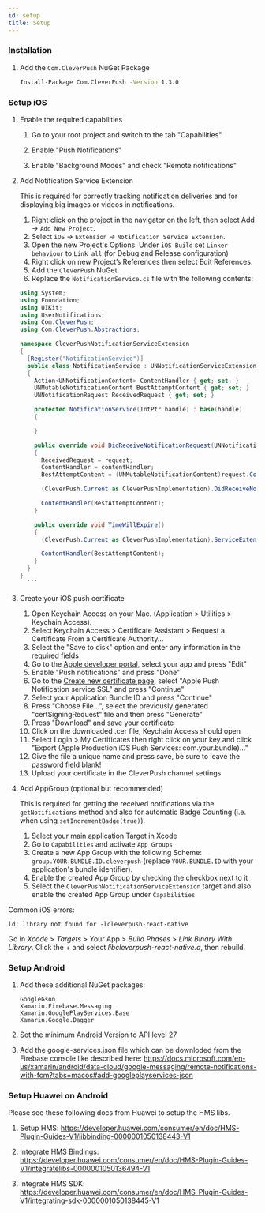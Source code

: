 ```yaml
---
id: setup
title: Setup
---
```


### Installation

1. Add the `Com.CleverPush` NuGet Package
    ```bash
    Install-Package Com.CleverPush -Version 1.3.0
    ```


### Setup iOS

1. Enable the required capabilities

   1. Go to your root project and switch to the tab "Capabilities"
   
   2. Enable "Push Notifications"
   
   3. Enable "Background Modes" and check "Remote notifications"

2. Add Notification Service Extension

    This is required for correctly tracking notification deliveries and for displaying big images or videos in notifications.

    1. Right click on the project in the navigator on the left, then select Add -> `Add New Project`.
    2. Select `iOS` -> `Extension` -> `Notification Service Extension`.
    3. Open the new Project's Options. Under `iOS Build` set `Linker behaviour` to `Link all` (for Debug and Release configuration)
    4. Right click on new Project’s References then select Edit References.
    5. Add the `CleverPush` NuGet.
    6. Replace the `NotificationService.cs` file with the following contents:

      ```csharp
      using System;
      using Foundation;
      using UIKit;
      using UserNotifications;
      using Com.CleverPush;
      using Com.CleverPush.Abstractions;

      namespace CleverPushNotificationServiceExtension
      {
        [Register("NotificationService")]
        public class NotificationService : UNNotificationServiceExtension
        {
          Action<UNNotificationContent> ContentHandler { get; set; }
          UNMutableNotificationContent BestAttemptContent { get; set; }
          UNNotificationRequest ReceivedRequest { get; set; }

          protected NotificationService(IntPtr handle) : base(handle)
          {

          }

          public override void DidReceiveNotificationRequest(UNNotificationRequest request, Action<UNNotificationContent> contentHandler)
          {
            ReceivedRequest = request;
            ContentHandler = contentHandler;
            BestAttemptContent = (UNMutableNotificationContent)request.Content.MutableCopy();

            (CleverPush.Current as CleverPushImplementation).DidReceiveNotificationExtensionRequest(request, BestAttemptContent);

            ContentHandler(BestAttemptContent);
          }

          public override void TimeWillExpire()
          {
            (CleverPush.Current as CleverPushImplementation).ServiceExtensionTimeWillExpireRequest(ReceivedRequest, BestAttemptContent);

            ContentHandler(BestAttemptContent);
          }
        }
      }
        ```

3. Create your iOS push certificate

   1. Open Keychain Access on your Mac. (Application > Utilities > Keychain Access).
   2. Select Keychain Access > Certificate Assistant > Request a Certificate From a Certificate Authority...
   3. Select the "Save to disk" option and enter any information in the required fields
   4. Go to the [Apple developer portal](https://developer.apple.com/account/ios/identifier/bundle), select your app and press "Edit"
   5. Enable "Push notifications" and press "Done"
   6. Go to the [Create new certificate page](https://developer.apple.com/account/ios/certificate/create), select "Apple Push Notification service SSL" and press "Continue"
   7. Select your Application Bundle ID and press "Continue"
   8. Press "Choose File...", select the previously generated "certSigningRequest" file and then press "Generate"
   9. Press "Download" and save your certificate
   10. Click on the downloaded .cer file, Keychain Access should open
   11. Select Login > My Certificates then right click on your key and click "Export (Apple Production iOS Push Services: com.your.bundle)..."
   12. Give the file a unique name and press save, be sure to leave the password field blank!
   13. Upload your certificate in the CleverPush channel settings
   

4. Add AppGroup (optional but recommended)

    This is required for getting the received notifications via the `getNotifications` method and also for automatic Badge Counting (i.e. when using `setIncrementBadge(true)`).

    1. Select your main application Target in Xcode
    2. Go to `Capabilities` and activate `App Groups`
    3. Create a new App Group with the following Scheme: `group.YOUR.BUNDLE.ID.cleverpush` (replace `YOUR.BUNDLE.ID` with your application's bundle identifier).
    4. Enable the created App Group by checking the checkbox next to it
    5. Select the `CleverPushNotificationServiceExtension` target and also enable the created App Group under `Capabilities`


Common iOS errors:

```
ld: library not found for -lcleverpush-react-native
```

Go in *Xcode* > *Targets* > Your App > *Build Phases* > *Link Binary With Library*.
Click the + and select *libcleverpush-react-native.a*, then rebuild.


### Setup Android

1. Add these additional NuGet packages:
   ```
   GoogleGson
   Xamarin.Firebase.Messaging
   Xamarin.GooglePlayServices.Base
   Xamarin.Google.Dagger
   ```

2. Set the minimum Android Version to API level 27
3. Add the google-services.json file which can be downloded from the Firebase console like described here: https://docs.microsoft.com/en-us/xamarin/android/data-cloud/google-messaging/remote-notifications-with-fcm?tabs=macos#add-googleplayservices-json


### Setup Huawei on Android

Please see these following docs from Huawei to setup the HMS libs.

1. Setup HMS: https://developer.huawei.com/consumer/en/doc/HMS-Plugin-Guides-V1/libbinding-0000001050138443-V1

2. Integrate HMS Bindings: https://developer.huawei.com/consumer/en/doc/HMS-Plugin-Guides-V1/integratelibs-0000001050136494-V1

3. Integrate HMS SDK: https://developer.huawei.com/consumer/en/doc/HMS-Plugin-Guides-V1/integrating-sdk-0000001050138445-V1

